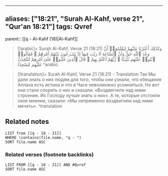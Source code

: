 
---
aliases: ["18:21", "Surah Al-Kahf, verse 21", "Qur'an 18:21"]
tags: Qvref
---

parent:: [[q - Al-Kahf (18)|Al-Kahf]]

> [!arabic]+ Surah Al-Kahf, Verse 21 (18:21)
> <span class="quran-arabic">وَكَذَٰلِكَ أَعْثَرْنَا عَلَيْهِمْ لِيَعْلَمُوٓا۟ أَنَّ وَعْدَ ٱللَّهِ حَقٌّ وَأَنَّ ٱلسَّاعَةَ لَا رَيْبَ فِيهَآ إِذْ يَتَنَـٰزَعُونَ بَيْنَهُمْ أَمْرَهُمْ ۖ فَقَالُوا۟ ٱبْنُوا۟ عَلَيْهِم بُنْيَـٰنًا ۖ رَّبُّهُمْ أَعْلَمُ بِهِمْ ۚ قَالَ ٱلَّذِينَ غَلَبُوا۟ عَلَىٰٓ أَمْرِهِمْ لَنَتَّخِذَنَّ عَلَيْهِم مَّسْجِدًا</span>
^arabic

> [!translation]+ Surah Al-Kahf, Verse 21 (18:21) - Translation
> Так Мы дали знать о них людям для того, чтобы они узнали, что обещание Аллаха есть истина и что в Часе невозможно усомниться. Но вот они стали спорить о них и сказали: «Воздвигните над ними строение. Их Господу лучше знать о них». А те, которые отстояли свое мнение, сказали: «Мы непременно воздвигнем над ними мечеть».
^translation



## Related notes
```dataview
LIST from [[q - 18 - 21]]
WHERE !contains(file.name, "q - ")
SORT file.name ASC
```

### Related verses (footnote backlinks)
```dataview
LIST FROM [[q - 18 - 21]] AND #Qvref
SORT file.name ASC
```


